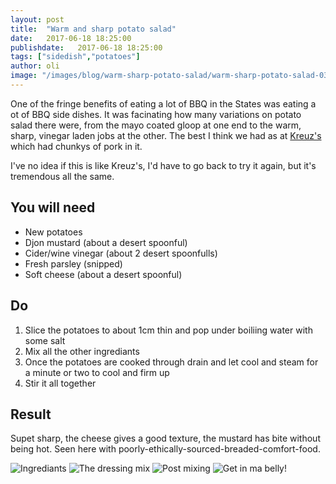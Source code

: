```yaml
---
layout: post
title:  "Warm and sharp potato salad"
date:   2017-06-18 18:25:00
publishdate:   2017-06-18 18:25:00
tags: ["sidedish","potatoes"] 
author: oli
image: "/images/blog/warm-sharp-potato-salad/warm-sharp-potato-salad-03.jpg"
---
```


One of the fringe benefits of eating a lot of BBQ in the States was eating a ot of BBQ side dishes.  It was facinating how many variations on potato salad there were, from the mayo coated gloop at one end to the warm, sharp, vinegar laden jobs at the other.  The best I think we had as at [Kreuz's](https://www.kreuzmarket.com/) which had chunkys of pork in it.

I've no idea if this is like Kreuz's, I'd have to go back to try it again, but it's tremendous all the same. 

## You will need


* New potatoes
* Djon mustard (about a desert spoonful)
* Cider/wine vinegar (about 2 desert spoonfulls)
* Fresh parsley (snipped)
* Soft cheese (about a desert spoonful)

## Do

1. Slice the potatoes to about 1cm thin and pop under boiliing water with some salt
2. Mix all the other ingrediants
3. Once the potatoes are cooked through drain and let cool and steam for a minute or two to cool and firm up
4. Stir it all together



## Result

Supet sharp, the cheese gives a good texture, the mustard has bite without being hot.  Seen here with poorly-ethically-sourced-breaded-comfort-food.  

![Ingrediants](/images/blog/warm-sharp-potato-salad/warm-sharp-potato-salad-00.jpg)
![The dressing mix](/images/blog/warm-sharp-potato-salad/warm-sharp-potato-salad-01.jpg)
![Post mixing](/images/blog/warm-sharp-potato-salad/warm-sharp-potato-salad-02.jpg)
![Get in ma belly!](/images/blog/warm-sharp-potato-salad/warm-sharp-potato-salad-03.jpg)